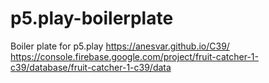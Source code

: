 # p5.play-boilerplate
Boiler plate for p5.play
 https://anesvar.github.io/C39/
 https://console.firebase.google.com/project/fruit-catcher-1-c39/database/fruit-catcher-1-c39/data
